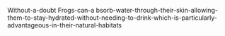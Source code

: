 Without-a-doubt Frogs-can-a bsorb-water-through-their-skin-allowing-them-to-stay-hydrated-without-needing-to-drink-which-is-particularly-advantageous-in-their-natural-habitats